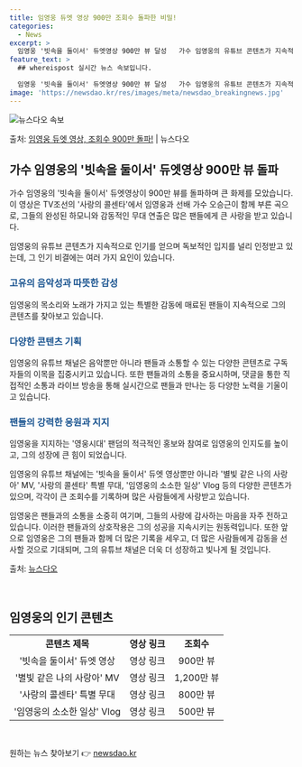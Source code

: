 ```yaml
---
title: 임영웅 듀엣 영상 900만 조회수 돌파한 비밀!
categories:
  - News
excerpt: >
  임영웅 '빗속을 둘이서' 듀엣영상 900만 뷰 달성   가수 임영웅의 유튜브 콘텐츠가 지속적으로 인기를 얻으…
feature_text: >
  ## whereispost 실시간 뉴스 속보입니다.

  임영웅 '빗속을 둘이서' 듀엣영상 900만 뷰 달성   가수 임영웅의 유튜브 콘텐츠가 지속적으로 인기를 얻으…
image: 'https://newsdao.kr/res/images/meta/newsdao_breakingnews.jpg'
---
```


![뉴스다오 속보](https://newsdao.kr/res/images/meta/newsdao_breakingnews.jpg)

<p>출처: <a href="https://newsdao.kr/4618" rel="dofollow">임영웅 듀엣 영상, 조회수 900만 돌파!</a> | 뉴스다오</p>

<h2 data-ke-size="size26">가수 임영웅의 '빗속을 둘이서' 듀엣영상 900만 뷰 돌파</h2>
가수 임영웅의 '빗속을 둘이서' 듀엣영상이 900만 뷰를 돌파하며 큰 화제를 모았습니다. 이 영상은 TV조선의 '사랑의 콜센타'에서 임영웅과 선배 가수 오승근이 함께 부른 곡으로, 그들의 완성된 하모니와 감동적인 무대 연출은 많은 팬들에게 큰 사랑을 받고 있습니다.

<p data-ke-size="size16">임영웅의 유튜브 콘텐츠가 지속적으로 인기를 얻으며 독보적인 입지를 널리 인정받고 있는데, 그 인기 비결에는 여러 가지 요인이 있습니다.</p>

<h3><b><span style="color: #1a5490;">고유의 음악성과 따뜻한 감성</span></b></h3> 
임영웅의 목소리와 노래가 가지고 있는 특별한 감동에 매료된 팬들이 지속적으로 그의 콘텐츠를 찾아보고 있습니다.

<h3><b><span style="color: #1a5490;">다양한 콘텐츠 기획</span></b></h3>
임영웅의 유튜브 채널은 음악뿐만 아니라 팬들과 소통할 수 있는 다양한 콘텐츠로 구독자들의 이목을 집중시키고 있습니다. 또한 팬들과의 소통을 중요시하며, 댓글을 통한 직접적인 소통과 라이브 방송을 통해 실시간으로 팬들과 만나는 등 다양한 노력을 기울이고 있습니다.

<h3><b><span style="color: #1a5490;">팬들의 강력한 응원과 지지</span></b></h3>
임영웅을 지지하는 '영웅시대' 팬덤의 적극적인 홍보와 참여로 임영웅의 인지도를 높이고, 그의 성장에 큰 힘이 되었습니다.

임영웅의 유튜브 채널에는 '빗속을 둘이서' 듀엣 영상뿐만 아니라 '별빛 같은 나의 사랑아' MV, '사랑의 콜센타' 특별 무대, '임영웅의 소소한 일상' Vlog 등의 다양한 콘텐츠가 있으며, 각각이 큰 조회수를 기록하며 많은 사람들에게 사랑받고 있습니다.

임영웅은 팬들과의 소통을 소중히 여기며, 그들의 사랑에 감사하는 마음을 자주 전하고 있습니다. 이러한 팬들과의 상호작용은 그의 성공을 지속시키는 원동력입니다. 또한 앞으로 임영웅은 그의 팬들과 함께 더 많은 기록을 세우고, 더 많은 사람들에게 감동을 선사할 것으로 기대되며, 그의 유튜브 채널은 더욱 더 성장하고 빛나게 될 것입니다.

출처: <a href="https://newsdao.kr/4618">뉴스다오</a>
<p data-ke-size="size16">&nbsp;</p>

<h2 data-ke-size="size26">임영웅의 인기 콘텐츠</h2>
<table>
<tbody>
<tr>
<td style="text-align: center; height: 17px;"><b>콘텐츠 제목</b></td>
<td style="text-align: center; height: 17px;"><b>영상 링크</b></td>
<td style="text-align: center; height: 17px;"><b>조회수</b></td>
</tr>
<tr>
<td style="text-align: center; height: 17px;">'빗속을 둘이서' 듀엣 영상</td>
<td style="text-align: center; height: 17px;">영상 링크</td>
<td style="text-align: center; height: 17px;">900만 뷰</td>
</tr>
<tr>
<td style="text-align: center; height: 17px;">'별빛 같은 나의 사랑아' MV</td>
<td style="text-align: center; height: 17px;">영상 링크</td>
<td style="text-align: center; height: 17px;">1,200만 뷰</td>
</tr>
<tr>
<td style="text-align: center; height: 17px;">'사랑의 콜센타' 특별 무대</td>
<td style="text-align: center; height: 17px;">영상 링크</td>
<td style="text-align: center; height: 17px;">800만 뷰</td>
</tr>
<tr>
<td style="text-align: center; height: 17px;">'임영웅의 소소한 일상' Vlog</td>
<td style="text-align: center; height: 17px;">영상 링크</td>
<td style="text-align: center; height: 17px;">500만 뷰</td>
</tr>
</tbody>
</table>
<p data-ke-size="size16">&nbsp;</p>
 

원하는 뉴스 찾아보기 👉 <a href="https://newsdao.kr" rel="dofollow">newsdao.kr</a>


